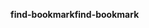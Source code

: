 <span data-ttu-id="4b956-101">**find-bookmark**</span><span class="sxs-lookup"><span data-stu-id="4b956-101">**find-bookmark**</span></span>